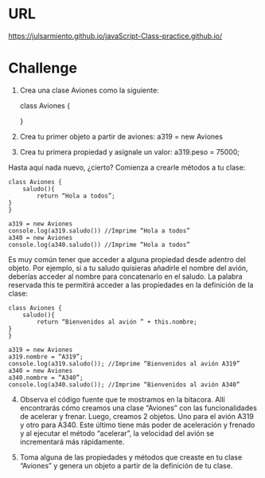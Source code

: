 # URL
https://julsarmiento.github.io/javaScript-Class-practice.github.io/

# Challenge 

1. Crea una clase Aviones como la siguiente:

    class Aviones {
    
    }

2. Crea tu primer objeto a partir de aviones: a319 = new Aviones 

3. Crea tu primera propiedad y asígnale un valor: a319.peso = 75000;


Hasta aquí nada nuevo, ¿cierto? Comienza a crearle métodos a tu clase:


    class Aviones {
        saludo(){
            return “Hola a todos”;
    }
    }

    a319 = new Aviones
    console.log(a319.saludo()) //Imprime “Hola a todos”
    a340 = new Aviones
    console.log(a340.saludo()) //Imprime “Hola a todos”


Es muy común tener que acceder a alguna propiedad desde adentro del objeto. Por ejemplo, si a tu saludo quisieras añadirle el nombre del avión, deberías acceder al nombre para concatenarlo en el saludo. La palabra reservada this te permitirá acceder a las propiedades en la definición de la clase:


    class Aviones {
        saludo(){
            return “Bienvenidos al avión ” + this.nombre;
    }
    }

    a319 = new Aviones
    a319.nombre = “A319”;
    console.log(a319.saludo()); //Imprime “Bienvenidos al avión A319”
    a340 = new Aviones
    a340.nombre = “A340”;
    console.log(a340.saludo()); //Imprime “Bienvenidos al avión A340”


4. Observa el código fuente que te mostramos en la bitacora. Allí encontrarás cómo creamos una clase “Aviones” con las      funcionalidades de acelerar y frenar. Luego, creamos 2 objetos. Uno para el avión A319 y otro para A340. Este último tiene más poder de aceleración y frenado y al ejecutar el método “acelerar”, la velocidad del avión se incrementará más rápidamente.

5. Toma alguna de las propiedades y métodos que creaste en tu clase “Aviones” y genera un objeto a partir de la definición de tu clase.